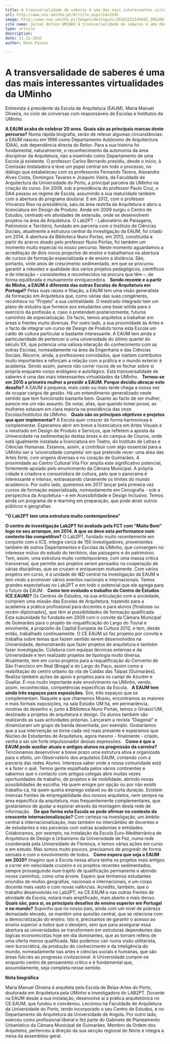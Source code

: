 ```yaml
---
title: A transversalidade de saberes é uma das mais interessantes virtualidades da UMinho
url: http://www.nos.uminho.pt/Article.aspx?id=2245
image: http://www.nos.uminho.pt/Images/destaques/20161222145042_IMG10018a.jpg
site name: Jornal Online UMINHO A transversalidade de saberes é uma das mais interessantes virtualidades da UMinho
type: article
description: 
date: 21-12-2016
author: Nuno Passos

---
```

# A transversalidade de saberes é uma das mais interessantes virtualidades da UMinho


  

Entrevista à presidente da Escola de Arquitetura (EAUM), Maria Manuel Oliveira, no ciclo de conversas com responsáveis de Escolas e Institutos da UMinho.

**A EAUM acaba de celebrar 20 anos. Quais são as principais marcas deste percurso?** 
Numa rápida biografia, serão de relevar algumas circunstâncias: a EAUM nasceu em 1996 como Departamento Autónomo de Arquitectura (DAA), sob dependência directa do Reitor. Para a sua história foi fundamental, naturalmente, o reconhecimento da autonomia da área disciplinar da Arquitetura, não a inserindo como Departamento de uma Escola já existente. O professor Carlos Bernardo presidiu, desde o início, à Comissão Instaladora e teve um papel central em todo o processo, no diálogo que estabeleceu com os professores Fernando Távora, Alexandre Alves Costa, Domingos Tavares e Joaquim Vieira, da Faculdade de Arquitectura da Universidade do Porto, a principal parceira da UMinho na criação do curso. Em 2009, sob a presidência do professor Paulo Cruz, o DAA passou ao regime de Escola, assumindo a sua maturidade também com a abertura do programa doutoral. E em 2012, com o professor Vincenzo Riso na presidência, saiu da área restrita da Arquitetura e abriu a licenciatura em Design de Produto. Ainda em 2009 surgiu o Centro de Estudos, centrado em atividades de extensão, onde se desenvolvem projetos na área da Arquitetura. O Lab2PT - Laboratório de Paisagens, Património e Território, fundado em parceria com o Instituto de Ciências Sociais, atualmente a estrutura central da investigação da EAUM, foi criado em 2014. A abertura da Biblioteca Nuno Portas, em 2013, constituída a partir do acervo doado pelo professor Nuno Portas, foi também um momento muito especial no nosso percurso. Neste momento aguardamos a acreditação de dois novos projectos de ensino e trabalhamos na abertura de cursos de formação especializada e de ensino a distância. São, portanto, vinte anos de crescimento sedimentado, em que se procurou garantir a robustez e qualidade dos vários projetos pedagógicos, científicos e de interação – consistentes e reconhecidos na procura que têm –, de forma equilibrada e mutuamente enriquecedora.
 
**Sendo recente e a partir do Minho, a EAUM é diferente das outras Escolas de Arquitetura em Portugal?** 
Pelas suas raízes e filiação, a EAUM tem uma visão generalista da formação em Arquitetura que, como várias das suas congéneres, reconhece no “Projeto” a sua centralidade. O mestrado integrado tem um plano de estudos que fornece aos estudantes uma base sólida para o exercício da profissão e, caso o pretendam posteriormente, futuros caminhos de especialização. De facto, temos arquitetos a trabalhar em áreas e frentes muito diversas. Por outro lado, a sua proximidade às Artes e o facto de integrar um curso de Design de Produto torna esta Escola um caldo de cultura particular e bastante interessante. A EAUM tem ainda a particularidade de pertencer a uma universidade do último quartel do século XX, que potencia uma valiosa interação do conhecimento com as outras Escolas, nomeadamente na área da Engenharia e das Ciências Sociais. Recorre, ainda, a professores convidados, que injetam contributos muito importantes e reforçam a relação com a prática e o mundo exterior à academia. Sendo assim, parece não correr riscos de se fechar sobre si própria enquanto corpo endógeno e autofágico. Esta transversalidade de saberes é uma das mais interessantes virtualidades da UMinho.
 
**Tornou-se em 2015 a primeira mulher a presidir a EAUM. Porque decidiu abraçar este desafio?** 
A EAUM é pequena, mais cedo ou mais tarde chega a nossa vez de ocupar cargos de gestão. Há um entendimento generalizado neste sentido que tem funcionado bastante bem. Quanto ao facto de ser mulher, parece-me um não assunto. De notar, aliás, que quando tomei posse, as mulheres estavam em clara maioria na presidência das onze Escolas/Institutos da UMinho.
 
**Quais são os principais objetivos e projetos que quer implementar?** 
A Escola quer crescer de forma harmoniosa e complementar. Esperamos abrir em breve a licenciatura em Artes Visuais e o mestrado em Design de Produto e Serviços, que refletem a aposta da Universidade na sedimentação destas áreas e do campus de Couros, onde está igualmente instalada a licenciatura em Teatro, do Instituto de Letras e Ciências Humanas. Estamos, assim, a contribuir com algo essencial para a UMinho ser a ‘universidade completa’ em que pretende rever: uma área das Artes forte, com origens diversas e no coração de Guimarães. A proximidade ao Centro Cultural Vila Flor amplia este significativo potencial, fortemente apoiado pelo envolvimento da Câmara Municipal. A própria cidade é criadora e consumidora de cultura, pelo que o panorama é interessante e intenso, extravasando claramente os limites do mundo académico. Por outro lado, queremos em 2017 lançar pela primeira vez cursos de formação especializada, nomeadamente em Cenografia - sob a perspectiva da Arquitetura – e em Acessibilidade e Design Inclusivo. Temos ainda um programa de e-learning em preparação, que pode atrair outros públicos e geografias.
 

**"O Lab2PT tem uma estrutura muito contemporânea"** 

**O centro de investigação Lab2PT foi avaliado pela FCT com “Muito Bom” logo no seu arranque, em 2014. A que se deve esta performance num contexto tão competitivo?** 
O Lab2PT, fundado muito recentemente em conjunto com o ICS, integra cerca de 150 investigadores, provenientes também de outros Departamentos e Escolas da UMinho, que convergem no interesse mútuo do estudo do território, das paisagens e do património. Tem, assim, uma estrutura muito contemporânea, com uma massa crítica transversal, que permite aos projetos serem pensados na cooperação de várias disciplinas, que se cruzam e enriquecem mutuamente. Com vários projetos em curso, é a unidade de I&D central na investigação da EAUM e tem vindo a promover vários eventos nacionais e internacionais. Temos grandes expectativas no Lab2PT e em todo o potencial que ele agrega para o futuro da EAUM.
 
**Como tem evoluído o trabalho do Centro de Estudos (CE.EAUM)?** 
Os Centros de Estudos, na sua articulação com a sociedade, cumprem uma missão das Escolas de Arquitetura, trazendo para a academia a prática profissional para docentes e para alunos [finalistas ou recém-diplomados], que têm aí possibilidades de formação qualificada. Esta subunidade foi fundada em 2009 com o convite da Câmara Municipal de Guimarães para o projeto de requalificação do Largo do Toural e envolvente, a propósito da Capital Europeia da Cultura 2012, e tem, desde então, trabalhado continuamente. O CE.EAUM só faz projetos por convite e trabalha sobre temas que fazem sentido serem desenvolvidos na Universidade, demonstrando que fazer projetos de arquitetura é também fazer investigação. Colabora com equipas técnicas externas e da Universidade e tem realizado projetos de tipologia muito diversa. Atualmente, tem em curso projetos para a requalificação do Convento de São Francisco em Real [Braga] e do Largo do Paço, assim como a reabilitação do centro urbano da vila de Caldas das Taipas [Guimarães]. Realiza também ações de apoio e projetos para os campi de Azurém e Gualtar. É-nos muito importante este envolvimento na UMinho, vendo, assim, reconhecidas, competências específicas da Escola.
 
**A EAUM tem ainda três espaços para exposições.** 
Sim, três espaços que se complementam. Naquele a que chamamos Museu, encontramos as maiores e mais formais exposições, na sala Estúdio UM há, em permanência, mostras de desenho e, junto à Biblioteca Nuno Portas, temos o Ginásio’UM, destinado a projetos de arquitetura e design. Os alunos também vão realizando as suas actividades próprias. Lançaram a revista “Diagonal” e dinamizaram um grupo de banda desenhada, por exemplo. Gostaríamos que a sua intervenção se torne cada vez mais presente e esperamos que Núcleo de Estudantes de Arquitetura, agora mesmo - finalmente - criado, venha a ser um forte impulsionador dessas expressões.
 
**Como é que a EAUM pode auxiliar atuais e antigos alunos na progressão da carreira?** 
Tencionamos desenvolver a breve prazo uma estrutura ativa e organizada para o efeito, um Observatório dos arquitetos EAUM, contando com a parceria das redes Alumni. Interessa saber onde a nossa comunidade está e a fazer o quê. Temos gente espalhada pelos vários continentes e sabemos que o contacto com antigos colegas abre muitas vezes oportunidades de trabalho, de projetos e de mobilidade, abrindo novas possibilidades de escolha. Há quem emigre por opção ou por não existir trabalho cá, há quem queira emprego estável ou de curta duração. Existem imensas frentes de empregabilidade dos nossos arquitetos, nem sempre na área específica da arquitetura, mas frequentemente complementares, que gostaríamos de ajudar a explorar através da montagem desta rede de informação.
 
**De que forma esta Escola se pode afirmar no contexto da crescente internacionalização?** 
Com certeza na investigação, um âmbito central à internacionalização, mas também no intercâmbio de docentes e de estudantes e nas parcerias com outras academias e entidades. Colaboramos, por exemplo, na instalação da Escola Euro-Mediterrânica de Arquitetura de Design e Urbanismo da Universidade de Fez, numa rede coordenada pela Universidade de Florença, e temos várias ações em curso e em estudo. Mas somos muito poucos, precisamos de progredir de forma sensata e com o envolvimento de todos.
 
**Como espera que seja a EAUM em 2020?** 
Imagino que a Escola nessa altura tenha os projetos mais antigos a correr em velocidade cruzeiro e os projetos recentes sedimentados, sempre prosseguindo num trajeto de qualificação permanente e abrindo novos caminhos, como uma árvore. Espero que tenhamos estudantes oriundos de muitas geografias, nacionais e internacionais, e um corpo docente mais vasto e com novas valências. Acredito, também, que o trabalho desenvolvido no Lab2PT, no CE.EAUM e nas outras frentes de atividade da Escola, estará mais amplificado, mais aberto e mais denso.
 
**Quais são, para si, os principais desafios do ensino superior em Portugal e no mundo?** 
Suponho que no nosso país, ainda com um nível de pobreza demasiado elevado, se mantém uma questão central, que se relaciona com a democratização do ensino. Isto é, precisamos de garantir o acesso ao ensino superior a todos que o desejem, sem que para assegurar essa abertura as universidades se transformem em estruturas dependentes das lógicas economicistas hoje em dia dominantes, que as tornam reféns de uma oferta menos qualificada. Não podemos cair numa visão utilitarista, nem burocrática, da produção do conhecimento e da inteligência do mundo, nomeadamente nas artes e ciências sociais e humanas, que são áreas fulcrais ao progresso civilizacional. A Universidade cumpre-se enquanto centro de pensamento crítico e é fundamental que, assumidamente, seja completa nesse sentido.

**Nota biográfica** 

Maria Manuel Oliveira é arquiteta pela Escola de Belas-Artes do Porto, doutorada em Arquitetura pela UMinho e investigadora do LAB2PT. Docente na EAUM desde a sua instalação, desenvolve aí a prática arquitetónica no CE.EAUM, que fundou e coordenou. Lecionou na Faculdade de Arquitetura da Universidade do Porto, tendo incorporado o seu Centro de Estudos, e no Departamento de Arquitetura da Universidade de Angola. Por outro lado, exerceu como profissional liberal e fez parte do Gabinete de Planeamento Urbanístico da Câmara Municipal de Guimarães. Membro da Ordem dos Arquitetos, pertenceu à direção da sua secção regional do Norte e integra a mesa da assembleia-geral.
 

